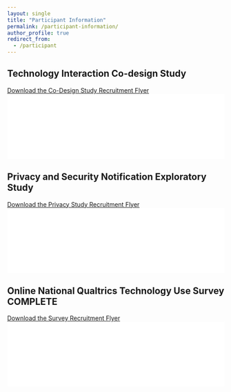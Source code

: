 ```yaml
---
layout: single
title: "Participant Information"
permalink: /participant-information/
author_profile: true
redirect_from:
  - /participant
---
```



## Technology Interaction Co-design Study
[Download the Co-Design Study Recruitment Flyer](/recruitmentPDFs/Co_Design_Flyer.pdf)
<embed src="/recruitmentPDFs/Co_Design_Flyer.pdf" type="application/pdf" width="100%">

## Privacy and Security Notification Exploratory Study
[Download the Privacy Study Recruitment Flyer](/recruitmentPDFs/S_P_Flyer3.pdf)
<embed src="/recruitmentPDFs/S_P_Flyer3.pdf" type="application/pdf" width="100%">

## Online National Qualtrics Technology Use Survey COMPLETE
[Download the Survey Recruitment Flyer](/recruitmentPDFs/Survey_Flyer.pdf)
<embed src="/recruitmentPDFs/Survey_Flyer.pdf" type="application/pdf" width="100%">
